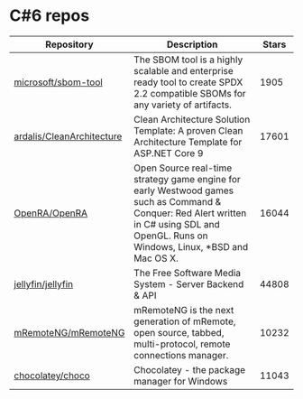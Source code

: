 # C#6 repos

| Repository                                                                | Description                                                                                                                                                                              | Stars |
| ------------------------------------------------------------------------- | ---------------------------------------------------------------------------------------------------------------------------------------------------------------------------------------- | ----- |
| [microsoft/sbom-tool](https://github.com/microsoft/sbom-tool)             | The SBOM tool is a highly scalable and enterprise ready tool to create SPDX 2.2 compatible SBOMs for any variety of artifacts.                                                           | 1905  |
| [ardalis/CleanArchitecture](https://github.com/ardalis/CleanArchitecture) | Clean Architecture Solution Template: A proven Clean Architecture Template for ASP.NET Core 9                                                                                            | 17601 |
| [OpenRA/OpenRA](https://github.com/OpenRA/OpenRA)                         | Open Source real-time strategy game engine for early Westwood games such as Command & Conquer: Red Alert written in C# using SDL and OpenGL. Runs on Windows, Linux, \*BSD and Mac OS X. | 16044 |
| [jellyfin/jellyfin](https://github.com/jellyfin/jellyfin)                 | The Free Software Media System - Server Backend & API                                                                                                                                    | 44808 |
| [mRemoteNG/mRemoteNG](https://github.com/mRemoteNG/mRemoteNG)             | mRemoteNG is the next generation of mRemote, open source, tabbed, multi-protocol, remote connections manager.                                                                            | 10232 |
| [chocolatey/choco](https://github.com/chocolatey/choco)                   | Chocolatey - the package manager for Windows                                                                                                                                             | 11043 |
